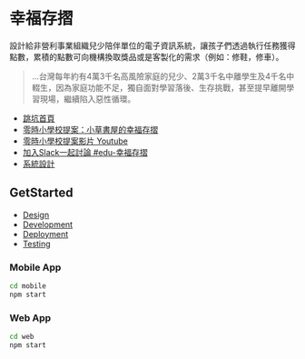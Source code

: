 # 幸福存摺

設計給非營利事業組織兒少陪伴單位的電子資訊系統，讓孩子們透過執行任務獲得點數，累積的點數可向機構換取獎品或是客製化的需求（例如：修鞋，修車）。

> ...台灣每年約有4萬3千名高風險家庭的兒少、2萬3千名中離學生及4千名中輟生，因為家庭功能不足，獨自面對學習落後、生存挑戰，甚至提早離開學習現場，繼續陷入惡性循環。

- [跳坑首頁](https://g0v.hackmd.io/hYxXZzK0TW6S6cD2mpSWdQ)
- [零時小學校提案：小草書屋的幸福存摺](https://g0v.hackmd.io/isRy-pOZQ2Kihcynk76NYQ?both)
- [零時小學校提案影片 Youtube](https://www.youtube.com/watch?v=GG0jMVxhxWM&t=9910s)
- [加入Slack一起討論 #edu-幸福存摺](https://join.slack.com/share/zt-f64325zp-vOAnaPHGu49Cfj_wjWPLiQ)
- [系統設計](https://g0v.hackmd.io/3PktZ7w-Rkua5SS8k38uUA)

## GetStarted

- [Design](./documentation/Design.md)
- [Development](./documentation/Development.md)
- [Deployment](./documentation/Deployment.md)
- [Testing](./documentation/Testing.md)


### Mobile App

```bash
cd mobile
npm start
```

### Web App

```bash
cd web
npm start
```